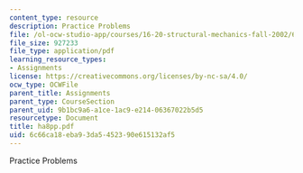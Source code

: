 ```yaml
---
content_type: resource
description: Practice Problems
file: /ol-ocw-studio-app/courses/16-20-structural-mechanics-fall-2002/6c66ca18eba93da5452390e615132af5_ha8pp.pdf
file_size: 927233
file_type: application/pdf
learning_resource_types:
- Assignments
license: https://creativecommons.org/licenses/by-nc-sa/4.0/
ocw_type: OCWFile
parent_title: Assignments
parent_type: CourseSection
parent_uid: 9b1bc9a6-a1ce-1ac9-e214-06367022b5d5
resourcetype: Document
title: ha8pp.pdf
uid: 6c66ca18-eba9-3da5-4523-90e615132af5
---
```

Practice Problems